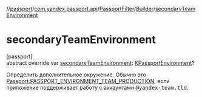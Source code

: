 //[passport](../../../../index.md)/[com.yandex.passport.api](../../index.md)/[PassportFilter](../index.md)/[Builder](index.md)/[secondaryTeamEnvironment](secondary-team-environment.md)

# secondaryTeamEnvironment

[passport]\
abstract override var [secondaryTeamEnvironment](secondary-team-environment.md): [KPassportEnvironment](../../-k-passport-environment/index.md)?

Определить дополнительное окружение. Обычно это [Passport.PASSPORT_ENVIRONMENT_TEAM_PRODUCTION](../../-passport/-p-a-s-s-p-o-r-t_-e-n-v-i-r-o-n-m-e-n-t_-t-e-a-m_-p-r-o-d-u-c-t-i-o-n.md), если приложение поддерживает работу с аккаунтами <tt>@yandex-team.tld</tt>.
